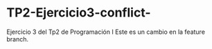 # TP2-Ejercicio3-conflict-
Ejercicio 3 del Tp2 de Programación I
Este es un cambio en la feature branch.
